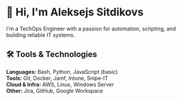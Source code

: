 # 👋 Hi, I'm Aleksejs Sitdikovs

I'm a TechOps Engineer with a passion for automation, scripting, and building reliable IT systems.

## 🛠️ Tools & Technologies

**Languages:** Bash, Python, JavaScript (basic)  
**Tools:** Git, Docker, Jamf, Intune, Snipe-IT  
**Cloud & Infra:** AWS, Linux, Windows Server  
**Other:** Jira, GitHub, Google Workspace

<!--
**asitdikovs/asitdikovs** is a ✨ _special_ ✨ repository because its `README.md` (this file) appears on your GitHub profile.

Here are some ideas to get you started:

- 🔭 I’m currently working on ...
- 🌱 I’m currently learning ...
- 👯 I’m looking to collaborate on ...
- 🤔 I’m looking for help with ...
- 💬 Ask me about ...
- 📫 How to reach me: ...
- 😄 Pronouns: ...
- ⚡ Fun fact: ...
-->
